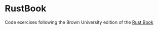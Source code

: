 # RustBook

Code exercises following the Brown University edition of the [Rust Book](https://rust-book.cs.brown.edu/title-page.html)
